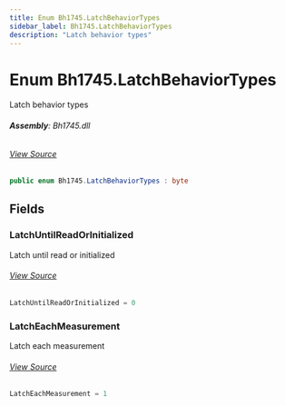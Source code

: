 ```yaml
---
title: Enum Bh1745.LatchBehaviorTypes
sidebar_label: Bh1745.LatchBehaviorTypes
description: "Latch behavior types"
---
```

# Enum Bh1745.LatchBehaviorTypes
Latch behavior types

###### **Assembly**: Bh1745.dll
###### [View Source](https://github.com/WildernessLabs/Meadow.Foundation.git/blob/develop/Source/Meadow.Foundation.Peripherals/Sensors.Light.Bh1745/Driver/Bh1745.LatchBehaviorTypes.cs#L8)
```csharp title="Declaration"
public enum Bh1745.LatchBehaviorTypes : byte
```
## Fields
### LatchUntilReadOrInitialized
Latch until read or initialized
###### [View Source](https://github.com/WildernessLabs/Meadow.Foundation.git/blob/develop/Source/Meadow.Foundation.Peripherals/Sensors.Light.Bh1745/Driver/Bh1745.LatchBehaviorTypes.cs#L13)
```csharp title="Declaration"
LatchUntilReadOrInitialized = 0
```
### LatchEachMeasurement
Latch each measurement
###### [View Source](https://github.com/WildernessLabs/Meadow.Foundation.git/blob/develop/Source/Meadow.Foundation.Peripherals/Sensors.Light.Bh1745/Driver/Bh1745.LatchBehaviorTypes.cs#L17)
```csharp title="Declaration"
LatchEachMeasurement = 1
```

